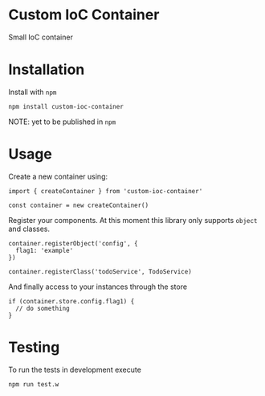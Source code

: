 # Custom IoC Container

Small IoC container

# Installation

Install with `npm`

```
npm install custom-ioc-container
```

NOTE: yet to be published in `npm`

# Usage

Create a new container using:

```
import { createContainer } from 'custom-ioc-container'

const container = new createContainer()
```

Register your components. At this moment this library only supports `object` and classes.

```
container.registerObject('config', {
  flag1: 'example'
})

container.registerClass('todoService', TodoService)
```

And finally access to your instances through the store

```
if (container.store.config.flag1) {
  // do something
}

```

# Testing

To run the tests in development execute

```
npm run test.w
```